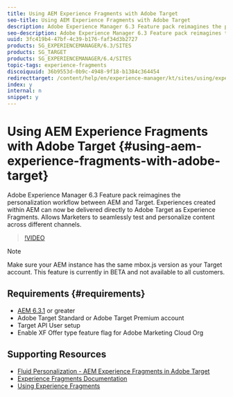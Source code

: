 ```yaml
---
title: Using AEM Experience Fragments with Adobe Target 
seo-title: Using AEM Experience Fragments with Adobe Target 
description: Adobe Experience Manager 6.3 Feature pack reimagines the personalization workflow between AEM and Target. Experiences created within AEM can now be delivered directly to Adobe Target as Experience Fragments. Allows Marketers to seamlessly test and personalize content across different channels.
seo-description: Adobe Experience Manager 6.3 Feature pack reimagines the personalization workflow between AEM and Target. Experiences created within AEM can now be delivered directly to Adobe Target as Experience Fragments. Allows Marketers to seamlessly test and personalize content across different channels.
uuid: 3fc419b4-47bf-4c39-b176-faf34d3b2727
products: SG_EXPERIENCEMANAGER/6.3/SITES
products: SG_TARGET
products: SG_EXPERIENCEMANAGER/6.4/SITES
topic-tags: experience-fragments
discoiquuid: 36b9553d-0b9c-4948-9f18-b1384c364454
redirecttarget: /content/help/en/experience-manager/kt/sites/using/experience-fragment-target-offer-feature-video-use
index: y
internal: n
snippet: y
---
```


# Using AEM Experience Fragments with Adobe Target {#using-aem-experience-fragments-with-adobe-target}

Adobe Experience Manager 6.3 Feature pack reimagines the personalization workflow between AEM and Target. Experiences created within AEM can now be delivered directly to Adobe Target as Experience Fragments. Allows Marketers to seamlessly test and personalize content across different channels.

>[!VIDEO](https://video.tv.adobe.com/v/20576/?quality=12)

>[!NOTE]
>
>Make sure your AEM instance has the same mbox.js version as your Target account. This feature is currently in BETA and not available to all customers.

## Requirements  {#requirements}

* [AEM 6.3.1](https://helpx.adobe.com/experience-manager/kb/aem63-available-hotfixes.html) or greater
* Adobe Target Standard or Adobe Target Premium account
* Target API User setup
* Enable XF Offer type feature flag for Adobe Marketing Cloud Org

## Supporting Resources

* [Fluid Personalization - AEM Experience Fragments in Adobe Target](https://www.youtube.com/watch?v=ohvKDjCb1yM)
* [Experience Fragments Documentation](https://helpx.adobe.com/experience-manager/6-5/sites/authoring/using/experience-fragments.html)
* [Using Experience Fragments](experience-fragments-feature-video-use.md)
